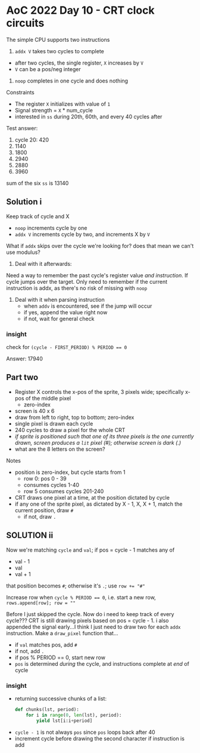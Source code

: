 # AoC 2022 Day 10 - CRT clock circuits

The simple CPU supports two instructions

1. `addx V` takes two cycles to complete
  - after two cycles, the single register, `X` increases by `V`
  - `V` can be a pos/neg integer
1. `noop` completes in one cycle and does nothing

Constraints

- The register `X` initializes with value of `1`
- Signal strength = `X` * num_cycle
- interested in `ss` during 20th, 60th, and every 40 cycles after

Test answer:

1. cycle 20: 420
1. 1140
1. 1800
1. 2940
1. 2880
1. 3960

sum of the six `ss` is 13140

## Solution i

Keep track of cycle and X

- `noop` increments cycle by one
- `addx V` increments cycle by two, and increments X by `V`

What if `addx` skips over the cycle we're looking for? does that mean we can't use modulus?

1. Deal with it afterwards:

Need a way to remember the past cycle's register value *and instruction*. If cycle jumps over the target. Only need to remember if the current instruction is addx, as there's no risk of missing with `noop`

1. Deal with it when parsing instruction
    - when `addv` is encountered, see if the jump will occur
    - if yes, append the value right now
    - if not, wait for general check

### insight

check for `(cycle - FIRST_PERIOD) % PERIOD == 0`

Answer:  17940

## Part two

- Register X controls the x-pos of the sprite, 3 pixels wide; specifically x-pos of the middle pixel
  - zero-index
- screen is 40 x 6
- draw from left to right, top to bottom; zero-index
- single pixel is drawn each cycle
- 240 cycles to draw a pixel for the whole CRT
- *if sprite is positioned such that one of its three pixels is the one currently drawn, screen produces a `lit` pixel (#); otherwise screen is dark (.)*
- what are the 8 letters on the screen?

Notes

- position is zero-index, but cycle starts from 1
  - row 0: pos 0 - 39
  - consumes cycles 1-40
  - row 5 consumes cycles 201-240
- CRT draws one pixel at a time, at the position dictated by cycle
- if any one of the sprite pixel, as dictated by X - 1, X, X + 1, match the current position, draw `#`
  - if not, draw `.`

## SOLUTION ii

Now we're matching `cycle` and `val`; if pos = cycle - 1 matches any of 

- val - 1
- val
- val + 1

that position becomes `#`; otherwise it's `.`; use `row += "#"`

Increase row when `cycle % PERIOD == 0`, i.e. start a new row, `rows.append[row]; row = ""`

Before I just skipped the cycle. Now do i need to keep track of every cycle??? CRT is still drawing pixels based on pos = cycle - 1. i also appended the signal early...I think I just need to draw two for each `addx` instruction. Make a `draw_pixel` function that...

- if `val` matches pos, add `#`
- if not, add `.`
- if pos % PERIOD == 0, start new row
- `pos` is determined *during* the cycle, and instructions complete at *end* of cycle

### insight

- returning successive chunks of a list:
  ```py
  def chunks(lst, period):
      for i in range(0, len(lst), period):
          yield lst[i:i+period]
  ```
- `cycle - 1` is not always `pos` since `pos` loops back after 40
- increment cycle before drawing the second character if instruction is add
